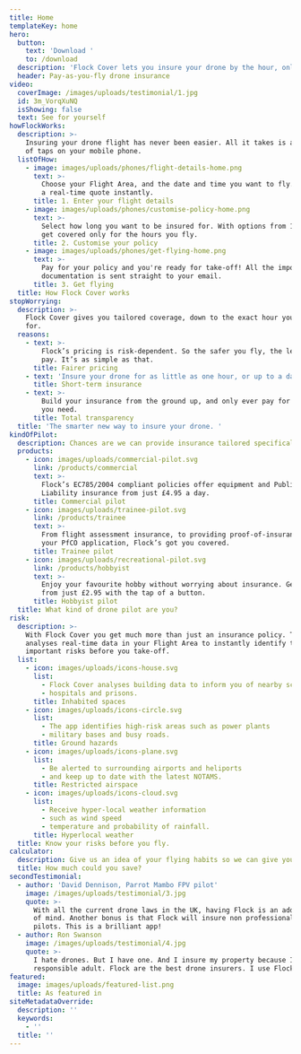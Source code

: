 ```yaml
---
title: Home
templateKey: home
hero:
  button:
    text: 'Download '
    to: /download
  description: 'Flock Cover lets you insure your drone by the hour, only when you need it.'
  header: Pay-as-you-fly drone insurance
video:
  coverImage: /images/uploads/testimonial/1.jpg
  id: 3m_VorqXuNQ
  isShowing: false
  text: See for yourself
howFlockWorks:
  description: >-
    Insuring your drone flight has never been easier. All it takes is a matter
    of taps on your mobile phone.
  listOfHow:
    - image: images/uploads/phones/flight-details-home.png
      text: >-
        Choose your Flight Area, and the date and time you want to fly. Receive
        a real-time quote instantly.
      title: 1. Enter your flight details
    - image: images/uploads/phones/customise-policy-home.png
      text: >-
        Select how long you want to be insured for. With options from 1-8 hours,
        get covered only for the hours you fly.
      title: 2. Customise your policy
    - image: images/uploads/phones/get-flying-home.png
      text: >-
        Pay for your policy and you're ready for take-off! All the important
        documentation is sent straight to your email.
      title: 3. Get flying
  title: How Flock Cover works
stopWorrying:
  description: >-
    Flock Cover gives you tailored coverage, down to the exact hour you need it
    for.
  reasons:
    - text: >-
        Flock’s pricing is risk-dependent. So the safer you fly, the less you
        pay. It’s as simple as that.
      title: Fairer pricing
    - text: 'Insure your drone for as little as one hour, or up to a day. You decide.'
      title: Short-term insurance
    - text: >-
        Build your insurance from the ground up, and only ever pay for the cover
        you need.
      title: Total transparency
  title: 'The smarter new way to insure your drone. '
kindOfPilot:
  description: Chances are we can provide insurance tailored specifically to you.
  products:
    - icon: images/uploads/commercial-pilot.svg
      link: /products/commercial
      text: >-
        Flock’s EC785/2004 compliant policies offer equipment and Public
        Liability insurance from just £4.95 a day.
      title: Commercial pilot
    - icon: images/uploads/trainee-pilot.svg
      link: /products/trainee
      text: >-
        From flight assessment insurance, to providing proof-of-insurance for
        your PfCO application, Flock’s got you covered.
      title: Trainee pilot
    - icon: images/uploads/recreational-pilot.svg
      link: /products/hobbyist
      text: >-
        Enjoy your favourite hobby without worrying about insurance. Get covered
        from just £2.95 with the tap of a button.
      title: Hobbyist pilot
  title: What kind of drone pilot are you?
risk:
  description: >-
    With Flock Cover you get much more than just an insurance policy. The app
    analyses real-time data in your Flight Area to instantly identify the
    important risks before you take-off.
  list:
    - icon: images/uploads/icons-house.svg
      list:
        - Flock Cover analyses building data to inform you of nearby schools
        - hospitals and prisons.
      title: Inhabited spaces
    - icon: images/uploads/icons-circle.svg
      list:
        - The app identifies high-risk areas such as power plants
        - military bases and busy roads.
      title: Ground hazards
    - icon: images/uploads/icons-plane.svg
      list:
        - Be alerted to surrounding airports and heliports
        - and keep up to date with the latest NOTAMS.
      title: Restricted airspace
    - icon: images/uploads/icons-cloud.svg
      list:
        - Receive hyper-local weather information
        - such as wind speed
        - temperature and probability of rainfall.
      title: Hyperlocal weather
  title: Know your risks before you fly.
calculator:
  description: Give us an idea of your flying habits so we can give you an estimated quote.
  title: How much could you save?
secondTestimonial:
  - author: 'David Dennison, Parrot Mambo FPV pilot'
    image: /images/uploads/testimonial/3.jpg
    quote: >-
      With all the current drone laws in the UK, having Flock is an added peace
      of mind. Another bonus is that Flock will insure non professional drone
      pilots. This is a brilliant app!
  - author: Ron Swanson
    image: /images/uploads/testimonial/4.jpg
    quote: >-
      I hate drones. But I have one. And I insure my property because I'm a
      responsible adult. Flock are the best drone insurers. I use Flock.
featured:
  image: images/uploads/featured-list.png
  title: As featured in
siteMetadataOverride:
  description: ''
  keywords:
    - ''
  title: ''
---
```


